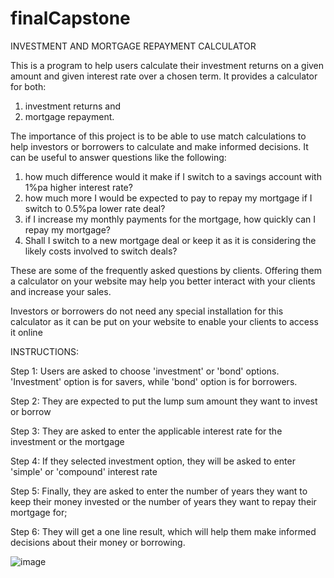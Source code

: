 # finalCapstone
INVESTMENT AND MORTGAGE REPAYMENT CALCULATOR

This is a program to help users calculate their investment returns on a given amount and given interest rate over a chosen term. It provides a calculator for both: 

1) investment returns and
2) mortgage repayment.

The importance of this project is to be able to use match calculations to help investors or borrowers to calculate and make informed decisions. It can be useful to answer questions like the following: 

1) how much difference would it make if I switch to a savings account with 1%pa higher interest rate?
2) how much more I would be expected to pay to repay my mortgage if I switch to 0.5%pa lower rate deal?
3) if I increase my monthly payments for the mortgage, how quickly can I repay my mortgage?
4) Shall I switch to a new mortgage deal or keep it as it is considering the likely costs involved to switch deals?

These are some of the frequently asked questions by clients. Offering them a calculator on your website may help you better interact with your clients and increase your sales.

Investors or borrowers do not need any special installation for this calculator as it can be put on your website to enable your clients to access it online

INSTRUCTIONS: 

Step 1: Users are asked to choose 'investment' or 'bond' options. 'Investment' option is for savers, while 'bond' option is for borrowers. 

Step 2: They are expected to put the lump sum amount they want to invest or borrow

Step 3: They are asked to enter the applicable interest rate for the investment or the mortgage

Step 4: If they selected investment option, they will be asked to enter 'simple' or 'compound' interest rate

Step 5: Finally, they are asked to enter the number of years they want to keep their money invested or the number of years they want to repay their mortgage for;

Step 6: They will get a one line result, which will help them make informed decisions about their money or borrowing.

![image](https://github.com/Londoner03/finalCapstone/assets/156614047/57858fa6-ce0e-4f3b-a635-be9d6157a49a)
